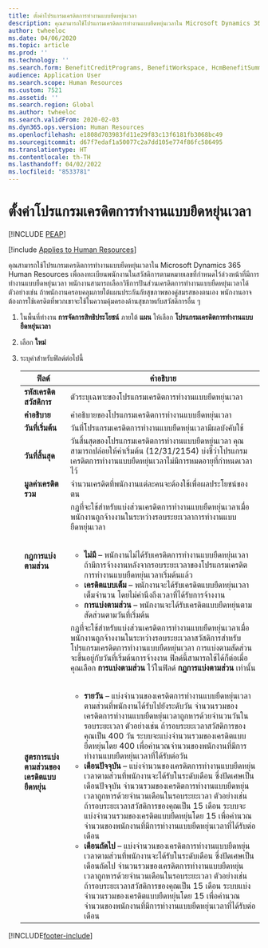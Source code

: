 ```yaml
---
title: ตั้งค่าโปรแกรมเครดิตการทำงานแบบยืดหยุ่นเวลา
description: คุณสามารถใช้โปรแกรมเครดิตการทำงานแบบยืดหยุ่นเวลาใน Microsoft Dynamics 365 Human Resources เพื่อลงทะเบียนพนักงานในสวัสดิการตามหมายเลขที่กำหนดไว้ล่วงหน้าที่มีการทำงานแบบยืดหยุ่นเวลา
author: twheeloc
ms.date: 04/06/2020
ms.topic: article
ms.prod: ''
ms.technology: ''
ms.search.form: BenefitCreditPrograms, BenefitWorkspace, HcmBenefitSummaryPart
audience: Application User
ms.search.scope: Human Resources
ms.custom: 7521
ms.assetid: ''
ms.search.region: Global
ms.author: twheeloc
ms.search.validFrom: 2020-02-03
ms.dyn365.ops.version: Human Resources
ms.openlocfilehash: e1808d703983fd11e29f83c13f6181fb3068bc49
ms.sourcegitcommit: d67f7edaf1a50077c2a7dd105e774f86fc586495
ms.translationtype: HT
ms.contentlocale: th-TH
ms.lasthandoff: 04/02/2022
ms.locfileid: "8533781"
---
```

# <a name="set-up-flex-credit-programs"></a>ตั้งค่าโปรแกรมเครดิตการทำงานแบบยืดหยุ่นเวลา


[!INCLUDE [PEAP](../includes/peap-2.md)]

[!include [Applies to Human Resources](../includes/applies-to-hr.md)]

คุณสามารถใช้โปรแกรมเครดิตการทำงานแบบยืดหยุ่นเวลาใน Microsoft Dynamics 365 Human Resources เพื่อลงทะเบียนพนักงานในสวัสดิการตามหมายเลขที่กำหนดไว้ล่วงหน้าที่มีการทำงานแบบยืดหยุ่นเวลา พนักงานสามารถเลือกวิธีการปันส่วนเครดิตการทำงานแบบยืดหยุ่นเวลาได้ ตัวอย่างเช่น ถ้าพนักงานครอบคลุมภายใต้แผนประกันภัยสุขภาพของคู่สมรสของตนเอง พนักงานอาจต้องการใช้เครดิตที่พวกเขาจะใช้ในความคุ้มครองด้านสุขภาพกับสวัสดิการอื่น ๆ 

1. ในพื้นที่ทำงาน **การจัดการสิทธิประโยชน์** ภายใต้ **แผน** ให้เลือก **โปรแกรมเครดิตการทำงานแบบยืดหยุ่นเวลา**

2. เลือก **ใหม่**

3. ระบุค่าสำหรับฟิลด์ต่อไปนี้

   | ฟิลด์ | คำอธิบาย |
   | --- | --- |
   | **รหัสเครดิตสวัสดิการ** | ตัวระบุเฉพาะของโปรแกรมเครดิตการทำงานแบบยืดหยุ่นเวลา |
   | **คำอธิบาย** | คำอธิบายของโปรแกรมเครดิตการทำงานแบบยืดหยุ่นเวลา | 
   | **วันที่เริ่มต้น** | วันที่โปรแกรมเครดิตการทำงานแบบยืดหยุ่นเวลามีผลบังคับใช้ |
   | **วันที่สิ้นสุด** | วันสิ้นสุดของโปรแกรมเครดิตการทำงานแบบยืดหยุ่นเวลา คุณสามารถปล่อยให้ค่าเริ่มต้น (12/31/2154) บ่งชี้ว่าโปรแกรมเครดิตการทำงานแบบยืดหยุ่นเวลาไม่มีการหมดอายุที่กำหนดเวลาไว้ |
   | **มูลค่าเครดิตรวม** | จำนวนเครดิตที่พนักงานแต่ละคนจะต้องใช้เพื่อผลประโยชน์ของตน |
   | **กฎการแบ่งตามส่วน** | กฎที่จะใช้สำหรับแบ่งส่วนเครดิตการทำงานแบบยืดหยุ่นเวลาเมื่อพนักงานถูกจ้างงานในระหว่างรอบระยะเวลาการทำงานแบบยืดหยุ่นเวลา </br></br><ul><li>**ไม่มี** – พนักงานไม่ได้รับเครดิตการทำงานแบบยืดหยุ่นเวลา ถ้ามีการจ้างงานหลังจากรอบระยะเวลาของโปรแกรมเครดิตการทำงานแบบยืดหยุ่นเวลาเริ่มต้นแล้ว</li><li>**เครดิตแบบเต็ม** – พนักงานจะได้รับเครดิตแบบยืดหยุ่นเวลาเต็มจำนวน โดยไม่คำนึงถึงเวลาที่ได้รับการจ้างงาน</li><li>**การแบ่งตามส่วน** – พนักงานจะได้รับเครดิตแบบยืดหยุ่นตามสัดส่วนตามวันที่เริ่มต้น</li></ul> |
   | **สูตรการแบ่งตามส่วนของเครดิตแบบยืดหยุ่น** | กฎที่จะใช้สำหรับแบ่งส่วนเครดิตการทำงานแบบยืดหยุ่นเวลาเมื่อพนักงานถูกจ้างงานในระหว่างรอบระยะเวลาสวัสดิการสำหรับโปรแกรมเครดิตการทำงานแบบยืดหยุ่นเวลา การแบ่งตามสัดส่วนจะขึ้นอยู่กับวันที่เริ่มต้นการจ้างงาน ฟิลด์นี้สามารถใช้ได้ก็ต่อเมื่อคุณเลือก **การแบ่งตามส่วน** ไว้ในฟิลด์ **กฏการแบ่งตามส่วน** เท่านั้น </br></br><ul><li>**รายวัน** – แบ่งจำนวนของเครดิตการทำงานแบบยืดหยุ่นเวลาตามส่วนที่พนักงานได้รับไปยังระดับวัน จำนวนรวมของเครดิตการทำงานแบบยืดหยุ่นเวลาถูกหารด้วยจำนวนวันในรอบระยะเวลา ตัวอย่างเช่น ถ้ารอบระยะเวลาสวัสดิการของคุณเป็น 400 วัน ระบบจะแบ่งจำนวนรวมของเครดิตแบบยืดหยุ่นโดย 400 เพื่อคำนวณจำนวนของพนักงานที่มีการทำงานแบบยืดหยุ่นเวลาที่ได้รับต่อวัน</li><li>**เดือนปัจจุบัน** – แบ่งจำนวนของเครดิตการทำงานแบบยืดหยุ่นเวลาตามส่วนที่พนักงานจะได้รับในระดับเดือน ซึ่งปัดเศษเป็นเดือนปัจจุบัน จำนวนรวมของเครดิตการทำงานแบบยืดหยุ่นเวลาถูกหารด้วยจำนวนเดือนในรอบระยะเวลา ตัวอย่างเช่น ถ้ารอบระยะเวลาสวัสดิการของคุณเป็น 15 เดือน ระบบจะแบ่งจำนวนรวมของเครดิตแบบยืดหยุ่นโดย 15 เพื่อคำนวณจำนวนของพนักงานที่มีการทำงานแบบยืดหยุ่นเวลาที่ได้รับต่อเดือน</li><li>**เดือนถัดไป** – แบ่งจำนวนของเครดิตการทำงานแบบยืดหยุ่นเวลาตามส่วนที่พนักงานจะได้รับในระดับเดือน ซึ่งปัดเศษเป็นเดือนถัดไป จำนวนรวมของเครดิตการทำงานแบบยืดหยุ่นเวลาถูกหารด้วยจำนวนเดือนในรอบระยะเวลา ตัวอย่างเช่น ถ้ารอบระยะเวลาสวัสดิการของคุณเป็น 15 เดือน ระบบแบ่งจำนวนรวมของเครดิตแบบยืดหยุ่นโดย 15 เพื่อคำนวณจำนวนของพนักงานที่มีการทำงานแบบยืดหยุ่นเวลาที่ได้รับต่อเดือน</li></ul> |
   


[!INCLUDE[footer-include](../includes/footer-banner.md)]
